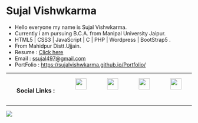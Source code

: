 <h1>Sujal Vishwkarma</h1>
<ul>
  <li>Hello everyone my name is Sujal Vishwkarma.</li>
  <li>Currently i am pursuing B.C.A. from Manipal University Jaipur.</li>
  <li>HTML5 | CSS3 | JavaScript | C | PHP | Wordpress | BootStrap5 .</li>
  <li>From Mahidpur Distt.Ujjain.</li>
  <li>Resume : <a href="https://drive.google.com/file/d/1IfYfy9cuNV_-QZDjBdzge-QCgGmnyYT9/view">Click here</a></li>
  <li>Email : <a href="mailto://ssujal497@gmail.com">ssujal497@gmail.com</a></li>
  <li>PortFolio : <a href="https://sujalvishwkarma.github.io/Portfolio/">https://sujalvishwkarma.github.io/Portfolio/</a></li>
</ul>

<hr>

<div style="display:flex;justify-content:space-around;">
<h3>Social Links : </h3>
  <a href="https://www.linkedin.com/in/sujalvishwkarma/"><img src="https://cdn-icons-png.flaticon.com/512/3256/3256016.png" width="30px"></a>
  <a href="https://www.instagram.com/sujal_vishwkarma/"><img src="https://cdn-icons-png.flaticon.com/512/2111/2111463.png" width="30px"></a>
  <a href="https://www.facebook.com/profile.php?id=100035119734094"><img src="https://cdn-icons-png.flaticon.com/512/3536/3536394.png" width="30px"></a>
  <a href="https://www.youtube.com/@suvishgamerz1999"><img src="https://cdn-icons-png.flaticon.com/512/1384/1384060.png" width="30px"></a>
</div>

<hr>
<img src="https://github-readme-stats.vercel.app/api?username=sujalvishwkarma&show_icons=true&theme=transparent">
